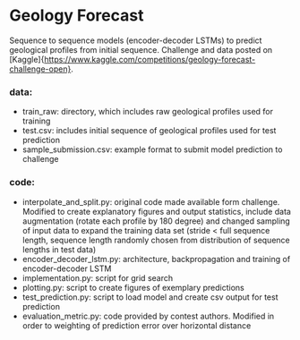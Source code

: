 # Geology Forecast
Sequence to sequence models (encoder-decoder LSTMs) to predict geological profiles from initial sequence.
Challenge and data posted on [Kaggle]{https://www.kaggle.com/competitions/geology-forecast-challenge-open}.

### data:
- train_raw: directory, which includes raw geological profiles used for training
- test.csv: includes initial sequence of geological profiles used for test prediction
- sample_submission.csv: example format to submit model prediction to challenge

### code:
- interpolate_and_split.py: original code made available form challenge. Modified to create explanatory figures and output statistics, include data augmentation (rotate each profile by 180 degree) and changed sampling of input data to expand the training data set (stride < full sequence length, sequence length randomly chosen from distribution of sequence lengths in test data)
- encoder_decoder_lstm.py: architecture, backpropagation and training of encoder-decoder LSTM
- implementation.py: script for grid search
- plotting.py: script to create figures of exemplary predictions
- test_prediction.py: script to load model and create csv output for test prediction
- evaluation_metric.py: code provided by contest authors. Modified in order to weighting of prediction error over horizontal distance

